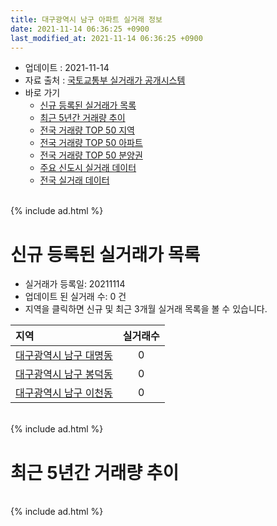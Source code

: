```yaml
---
title: 대구광역시 남구 아파트 실거래 정보
date: 2021-11-14 06:36:25 +0900
last_modified_at: 2021-11-14 06:36:25 +0900
---
```


* 업데이트 : 2021-11-14
* 자료 출처 : [국토교통부 실거래가 공개시스템](http://rt.molit.go.kr)
* 바로 가기
    * [신규 등록된 실거래가 목록](#신규-등록된-실거래가-목록)
    * [최근 5년간 거래량 추이](#최근-5년간-거래량-추이)
    * [전국 거래량 TOP 50 지역](https://inasie.github.io/apt-trade-info/최근-3개월-전국에서-가장-거래가-많이-발생한-지역)
    * [전국 거래량 TOP 50 아파트](https://inasie.github.io/apt-trade-info/최근-3개월-전국에서-가장-거래가-많이-발생한-아파트)
    * [전국 거래량 TOP 50 분양권](https://inasie.github.io/apt-trade-info/최근-3개월-전국에서-가장-거래가-많이-발생한-분양권)
    * [주요 신도시 실거래 데이터](https://inasie.github.io/apt-trade-info/주요-신도시)
    * [전국 실거래 데이터](https://inasie.github.io/apt-trade-info/전국)

<br>
{% include ad.html %}
<br>

# 신규 등록된 실거래가 목록
* 실거래가 등록일: 20211114
* 업데이트 된 실거래 수: 0 건
* 지역을 클릭하면 신규 및 최근 3개월 실거래 목록을 볼 수 있습니다.


|지역|실거래수|
|:---|:---:|
|[대구광역시 남구 대명동](https://inasie.github.io/apt-trade-info/대구광역시-남구-대명동)|0|
|[대구광역시 남구 봉덕동](https://inasie.github.io/apt-trade-info/대구광역시-남구-봉덕동)|0|
|[대구광역시 남구 이천동](https://inasie.github.io/apt-trade-info/대구광역시-남구-이천동)|0|


<br>
{% include ad.html %}
<br>

# 최근 5년간 거래량 추이


<div style="width:100%;">
    <canvas id="deal_progress" height="200"></canvas>
</div>

<script>
new Chart(document.getElementById("deal_progress"), {
    type: 'line',
    data: {
        labels: ['201611','201612','201701','201702','201703','201704','201705','201706','201707','201708','201709','201710','201711','201712','201801','201802','201803','201804','201805','201806','201807','201808','201809','201810','201811','201812','201901','201902','201903','201904','201905','201906','201907','201908','201909','201910','201911','201912','202001','202002','202003','202004','202005','202006','202007','202008','202009','202010','202011','202012','202101','202102','202103','202104','202105','202106','202107','202108','202109','202110','202111'],
        datasets: [{
            label: '매매',
            pointRadius: 1,
            data: [70, 49, 34, 64, 75, 58, 52, 71, 82, 95, 79, 78, 70, 74, 69, 83, 107, 72, 87, 62, 66, 81, 96, 111, 217, 59, 74, 93, 96, 91, 105, 92, 107, 100, 116, 107, 136, 105, 101, 267, 45, 89, 212, 252, 206, 144, 171, 232, 307, 149, 52, 59, 114, 162, 159, 52, 39, 28, 45, 36, 2],
            borderColor: "rgba(255, 201, 14, 1)",
            backgroundColor: "rgba(255, 201, 14, 0.5)",
            fill: false,
            lineTension: 0
        },{
            label: '전월세',
            pointRadius: 1,
            data: [31, 22, 29, 30, 42, 32, 23, 30, 34, 31, 32, 28, 35, 28, 28, 21, 36, 32, 35, 27, 27, 28, 27, 38, 29, 33, 35, 29, 34, 36, 29, 35, 24, 23, 31, 34, 33, 31, 31, 33, 33, 44, 36, 44, 36, 46, 44, 36, 62, 50, 52, 34, 45, 110, 88, 83, 55, 60, 42, 34, 10],
            borderColor: "rgba(0, 141, 185, 1)",
            backgroundColor: "rgba(0, 141, 185, 0.5)",
            fill: false,
            lineTension: 0
        }
        ]
    },
    options: {
        responsive: true,
        title: {
            display: false
        },
        tooltips: {
            mode: 'index',
            intersect: false
        },
        hover: {
            mode: 'nearest',
            intersect: true
        },
        scales: {
            xAxes: [{
                display: true,
                scaleLabel: {
                    display: true,
                    labelString: '년/월'
                }
            }],
            yAxes: [{
                display: true,
                ticks: {
                    suggestedMin: 0,
                },
                scaleLabel: {
                    display: true,
                    labelString: '실거래 수'
                }
            }]
        }
    }
});

</script>


<br>
{% include ad.html %}
<br>

